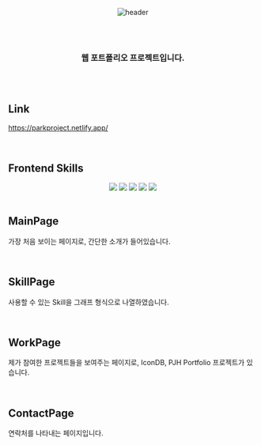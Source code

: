 <div align="center">
  
  ![header](https://capsule-render.vercel.app/api?type=soft&color=auto&height=300&section=header&text=Park's%20Portfolio&fontSize=90)

  <br><br>

  ### 웹 포트폴리오 프로젝트입니다.
</div>

<br><br>

## Link
https://parkproject.netlify.app/

<br>

## Frontend Skills
<div align="center">
  <img src="https://img.shields.io/badge/CSS-1572B6?style=flat-square&logo=CSS3&logoColor=white"/>
  <img src="https://img.shields.io/badge/JavaScript-F7DF1E?style=flat-square&logo=JavaScript&logoColor=white"/>
  <img src="https://img.shields.io/badge/React-61DAFB?style=flat-square&logo=React&logoColor=white"/>
  <img src="https://img.shields.io/badge/styledcomponents-DB7093?style=flat-square&logo=styledcomponents&logoColor=white"/>
  <img src="https://img.shields.io/badge/VSCode-007ACC?style=flat-square&logo=visualstudiocode&logoColor=white"/>
</div>

<br>

## MainPage
가장 처음 보이는 페이지로, 간단한 소개가 들어있습니다.

<br>

## SkillPage
사용할 수 있는 Skill을 그래프 형식으로 나열하였습니다.

<br>

## WorkPage
제가 참여한 프로젝트들을 보여주는 페이지로, IconDB, PJH Portfolio 프로젝트가 있습니다.

<br>

## ContactPage
연락처를 나타내는 페이지입니다.
